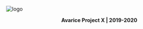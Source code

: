 ![logo](https://raw.githubusercontent.com/Rafiester/Public_Stuff/master/Antirain.png)

<p align="center">
<b>Avarice Project X | 2019-2020</b>
</p>
